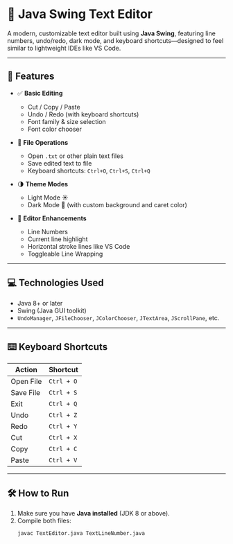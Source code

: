 # 📝 Java Swing Text Editor

A modern, customizable text editor built using **Java Swing**, featuring line numbers, undo/redo, dark mode, and keyboard shortcuts—designed to feel similar to lightweight IDEs like VS Code.

---

## 🚀 Features

- ✅ **Basic Editing**
  - Cut / Copy / Paste
  - Undo / Redo (with keyboard shortcuts)
  - Font family & size selection
  - Font color chooser

- 📁 **File Operations**
  - Open `.txt` or other plain text files
  - Save edited text to file
  - Keyboard shortcuts: `Ctrl+O`, `Ctrl+S`, `Ctrl+Q`

- 🌗 **Theme Modes**
  - Light Mode ☀️
  - Dark Mode 🌙 (with custom background and caret color)

- 🧠 **Editor Enhancements**
  - Line Numbers
  - Current line highlight
  - Horizontal stroke lines like VS Code
  - Toggleable Line Wrapping

---

## 💻 Technologies Used

- Java 8+ or later
- Swing (Java GUI toolkit)
- `UndoManager`, `JFileChooser`, `JColorChooser`, `JTextArea`, `JScrollPane`, etc.

---

## ⌨️ Keyboard Shortcuts

| Action        | Shortcut           |
|---------------|--------------------|
| Open File     | `Ctrl + O`         |
| Save File     | `Ctrl + S`         |
| Exit          | `Ctrl + Q`         |
| Undo          | `Ctrl + Z`         |
| Redo          | `Ctrl + Y`         |
| Cut           | `Ctrl + X`         |
| Copy          | `Ctrl + C`         |
| Paste         | `Ctrl + V`         |

---

## 🛠️ How to Run

1. Make sure you have **Java installed** (JDK 8 or above).
2. Compile both files:
   ```bash
   javac TextEditor.java TextLineNumber.java
